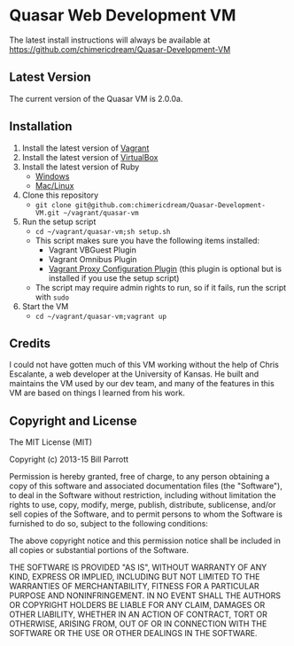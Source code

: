 # Quasar Web Development VM

The latest install instructions will always be available at https://github.com/chimericdream/Quasar-Development-VM

## Latest Version

The current version of the Quasar VM is 2.0.0a.

## Installation

1. Install the latest version of [Vagrant](http://downloads.vagrantup.com/)
2. Install the latest version of [VirtualBox](https://www.virtualbox.org/wiki/Downloads)
3. Install the latest version of Ruby
	* [Windows](http://rubyinstaller.org/downloads/)
	* [Mac/Linux](http://rvm.io/)
4. Clone this repository
	* `git clone git@github.com:chimericdream/Quasar-Development-VM.git ~/vagrant/quasar-vm`
5. Run the setup script
	* `cd ~/vagrant/quasar-vm;sh setup.sh`
	* This script makes sure you have the following items installed:
		* Vagrant VBGuest Plugin
		* Vagrant Omnibus Plugin
        * [Vagrant Proxy Configuration Plugin](http://tmatilai.github.io/vagrant-proxyconf/) (this plugin is optional but is installed if you use the setup script)
	* The script may require admin rights to run, so if it fails, run the script  with `sudo`
6. Start the VM
	* `cd ~/vagrant/quasar-vm;vagrant up`

## Credits

I could not have gotten much of this VM working without the help of Chris Escalante, a web developer at the University of Kansas. He built and maintains the VM used by our dev team, and many of the features in this VM are based on things I learned from his work.

## Copyright and License

The MIT License (MIT)

Copyright (c) 2013-15 Bill Parrott

Permission is hereby granted, free of charge, to any person obtaining a copy of this software and associated documentation files (the "Software"), to deal in the Software without restriction, including without limitation the rights to use, copy, modify, merge, publish, distribute, sublicense, and/or sell copies of the Software, and to permit persons to whom the Software is furnished to do so, subject to the following conditions:

The above copyright notice and this permission notice shall be included in all copies or substantial portions of the Software.

THE SOFTWARE IS PROVIDED "AS IS", WITHOUT WARRANTY OF ANY KIND, EXPRESS OR IMPLIED, INCLUDING BUT NOT LIMITED TO THE WARRANTIES OF MERCHANTABILITY, FITNESS FOR A PARTICULAR PURPOSE AND NONINFRINGEMENT. IN NO EVENT SHALL THE AUTHORS OR COPYRIGHT HOLDERS BE LIABLE FOR ANY CLAIM, DAMAGES OR OTHER LIABILITY, WHETHER IN AN ACTION OF CONTRACT, TORT OR OTHERWISE, ARISING FROM, OUT OF OR IN CONNECTION WITH THE SOFTWARE OR THE USE OR OTHER DEALINGS IN THE SOFTWARE.